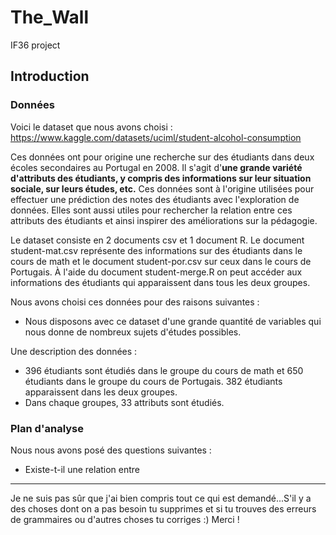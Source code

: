 # The_Wall  
IF36 project  

## Introduction  

### Données  

Voici le dataset que nous avons choisi : https://www.kaggle.com/datasets/uciml/student-alcohol-consumption  
  
Ces données ont pour origine une recherche sur des étudiants dans deux écoles secondaires au Portugal en 2008. Il s'agit d'**une grande variété d'attributs des étudiants, y compris des informations sur leur situation sociale, sur leurs études, etc.** Ces données sont à l'origine utilisées pour effectuer une prédiction des notes des étudiants avec l'exploration de données. Elles sont aussi utiles pour rechercher la relation entre ces attributs des étudiants et ainsi inspirer des améliorations sur la pédagogie.   

Le dataset consiste en 2 documents csv et 1 document R. Le document student-mat.csv représente des informations sur des étudiants dans le cours de math et le document student-por.csv sur ceux dans le cours de Portugais. À l'aide du document student-merge.R on peut accéder aux informations des étudiants qui apparaissent dans tous les deux groupes.   

Nous avons choisi ces données pour des raisons suivantes :   
+ Nous disposons avec ce dataset d'une grande quantité de variables qui nous donne de nombreux sujets d'études possibles.   

Une description des données :   
+ 396 étudiants sont étudiés dans le groupe du cours de math et 650 étudiants dans le groupe du cours de Portugais. 382 étudiants apparaissent dans les deux groupes.   
+ Dans chaque groupes, 33 attributs sont étudiés.   

### Plan d'analyse  

Nous nous avons posé des questions suivantes :   

+ Existe-t-il une relation entre


***
Je ne suis pas sûr que j'ai bien compris tout ce qui est demandé...S'il y a des choses dont on a pas besoin tu supprimes et si tu trouves des erreurs de grammaires ou d'autres choses tu corriges :) Merci ! 
